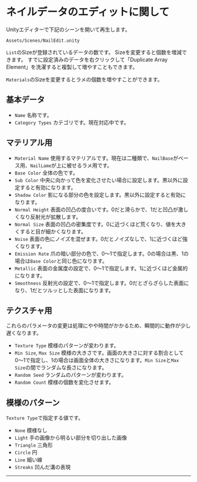 # ネイルデータのエディットに関して

Unityエディターで下記のシーンを開いて再生します。

```
Assets/Scenes/NailEdit.unity
```

```List```のSizeが登録されているデータの数です。
Sizeを変更すると個数を増減できます。
すでに設定済みのデータを右クリックして「Duplicate Array Element」を洗濯すると複製して増やすこともできます。

```Materials```のSizeを変更するとラメの個数を増やすことができます。

## 基本データ

- ```Name```
    名称です。
- ```Category Types```
    カテゴリです。現在対応中です。

## マテリアル用

- ```Material Name```
    使用するマテリアルです。現在は二種類で、```NailBase```がベース用、```NailLame```が上に被せるラメ用です。
- ```Base Color```
    全体の色です。
- ```Sub Color```
    中央に向かって色を変化させたい場合に設定します。黒以外に設定すると有効になります。
- ```Shadow Color```
    影になる部分の色を設定します。黒以外に設定すると有効になります。
- ```Normal Height```
    表面の凹凸の度合いです。0だと滑らかで、1だと凹凸が激しくなり反射光が拡散します。
- ```Normal Size```
    表面の凹凸の密集度です。0に近づくほど荒くなり、値を大きくすると目が細かくなります。
- ```Noise```
    表面の色にノイズを混ぜます。0だとノイズなしで、1に近づくほど強くなります。
- ```Emission Rate```
    爪の暗い部分の色で、0〜1で指定します。0の場合は黒、1の場合は```Base Color```と同じ色になります。
- ```Metallic```
    表面の金属度の設定で、0〜1で指定します。1に近づくほど金属的になります。
- ```Smoothness```
    反射光の設定で、0〜1で指定します。0だとざらざらした表面になり、1だとツルッとした表面になります。

## テクスチャ用

これらのパラメータの変更は処理にやや時間がかかるため、瞬間的に動作が少し遅くなります。

- ```Texture Type```
    模様のパターンが変わります。
- ```Min Size```, ```Max Size```
    模様の大きさです。画面の大きさに対する割合として0〜1で指定し、1の場合は画面全体の大きさになります。```Min Size```と```Max Size```の間でランダムな長さになります。
- ```Random Seed```
    ランダムのパターンが変わります。
- ```Random Count```
    模様の個数を変化させます。

## 模様のパターン

```Texture Type```で指定する値です。

- ```None```
    模様なし
- ```Light```
    手の画像から明るい部分を切り出した画像
- ```Triangle```
    三角形
- ```Circle```
    円
- ```Line```
    細い線
- ```Streaks```
    凹んだ溝の表現

---
